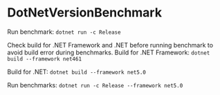 # DotNetVersionBenchmark

Run benchmark:
`dotnet run -c Release`

Check build for .NET Framework and .NET before running benchmark to avoid build error during benchmarks.
Build for .NET Framework:
`dotnet build --framework net461`

Build for .NET:
`dotnet build --framework net5.0`

Run benchmarks:
`dotnet run -c Release --framework net5.0`
